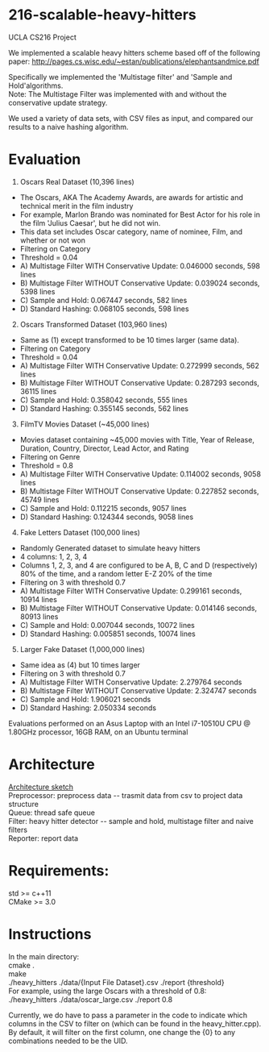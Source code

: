# 216-scalable-heavy-hitters
UCLA CS216 Project

We implemented a scalable heavy hitters scheme based off of the following paper:
http://pages.cs.wisc.edu/~estan/publications/elephantsandmice.pdf

Specifically we implemented the 'Multistage filter' and 'Sample and Hold'algorithms.<br/>
  Note:  The Multistage Filter was implemented with and without the conservative update strategy.

We used a variety of data sets, with CSV files as input, and compared our results to a naive hashing algorithm.

# Evaluation

1) Oscars Real Dataset (10,396 lines)
  - The Oscars, AKA The Academy Awards, are awards for artistic and technical merit in the film industry
  - For example, Marlon Brando was nominated for Best Actor for his role in the film 'Julius Caesar', but he did not win.
  - This data set includes Oscar category, name of nominee, Film, and whether or not won
  - Filtering on Category
  - Threshold = 0.04
  - A) Multistage Filter WITH Conservative Update: 0.046000 seconds, 598 lines
  - B) Multistage Filter WITHOUT Conservative Update: 0.039024 seconds, 5398 lines
  - C) Sample and Hold: 0.067447 seconds, 582 lines
  - D) Standard Hashing: 0.068105 seconds, 598 lines
  
2) Oscars Transformed Dataset (103,960 lines)
  - Same as (1) except transformed to be 10 times larger (same data).
  - Filtering on Category
  - Threshold = 0.04
  - A) Multistage Filter WITH Conservative Update: 0.272999 seconds, 562 lines
  - B) Multistage Filter WITHOUT Conservative Update: 0.287293 seconds, 36115 lines
  - C) Sample and Hold: 0.358042 seconds, 555 lines
  - D) Standard Hashing: 0.355145 seconds, 562 lines

3) FilmTV Movies Dataset (~45,000 lines)
  - Movies dataset containing ~45,000 movies with Title, Year of Release, Duration, Country, Director, Lead Actor, and Rating
  - Filtering on Genre
  - Threshold = 0.8
  - A) Multistage Filter WITH Conservative Update: 0.114002 seconds, 9058 lines
  - B) Multistage Filter WITHOUT Conservative Update: 0.227852 seconds, 45749 lines
  - C) Sample and Hold: 0.112215 seconds, 9057 lines
  - D) Standard Hashing: 0.124344 seconds, 9058 lines

4) Fake Letters Dataset (100,000 lines)
  - Randomly Generated dataset to simulate heavy hitters
  - 4 columns: 1, 2, 3, 4
  - Columns 1, 2, 3, and 4 are configured to be A, B, C and D (respectively) 80% of the time, and a random letter E-Z 20% of the time
  - Filtering on 3 with threshold 0.7
  - A) Multistage Filter WITH Conservative Update: 0.299161 seconds, 10914 lines
  - B) Multistage Filter WITHOUT Conservative Update: 0.014146 seconds, 80913 lines
  - C) Sample and Hold: 0.007044 seconds, 10072 lines
  - D) Standard Hashing: 0.005851 seconds, 10074 lines

5) Larger Fake Dataset (1,000,000 lines)
  - Same idea as (4) but 10 times larger
  - Filtering on 3 with threshold 0.7
  - A) Multistage Filter WITH Conservative Update: 2.279764 seconds
  - B) Multistage Filter WITHOUT Conservative Update: 2.324747 seconds
  - C) Sample and Hold: 1.906021 seconds
  - D) Standard Hashing: 2.050334 seconds

Evaluations performed on an Asus Laptop with an Intel i7-10510U CPU @ 1.80GHz processor, 16GB RAM, on an Ubuntu terminal

# Architecture
[Architecture sketch](./architecture.pdf)<br/>
Preprocessor: preprocess data -- trasmit data from csv to project data structure<br/>
Queue: thread safe queue<br/>
Filter: heavy hitter detector -- sample and hold, multistage filter and naive filters<br/>
Reporter: report data<br/>
    

# Requirements:
std >= c++11<br/>
CMake >= 3.0

# Instructions
In the main directory:<br/>
cmake .<br/>
make<br/>
./heavy_hitters ./data/{Input File Dataset}.csv ./report {threshold}<br/>
For example, using the large Oscars with a threshold of 0.8:<br/>
    ./heavy_hitters ./data/oscar_large.csv ./report 0.8<br/>

Currently, we do have to pass a parameter in the code to indicate which columns in the CSV to filter on (which can be found in the heavy_hitter.cpp).<br/> 
By default, it will filter on the first column, one change the {0} to any combinations needed to be the UID.

